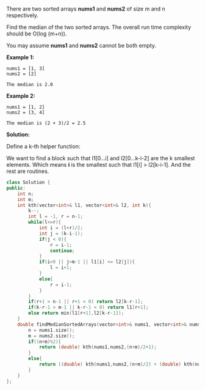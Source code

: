 There are two sorted arrays **nums1** and **nums2** of size m and n respectively.

Find the median of the two sorted arrays. The overall run time complexity should be O(log (m+n)).

You may assume **nums1** and **nums2** cannot be both empty.

**Example 1:**

```
nums1 = [1, 3]
nums2 = [2]

The median is 2.0
```

**Example 2:**

```
nums1 = [1, 2]
nums2 = [3, 4]

The median is (2 + 3)/2 = 2.5
```



**Solution:**

Define a k-th helper function:

We want to find a block such that l1[0...i] and l2[0...k-i-2] are the k smallest elements. Which means **i** is the smallest such that l1[i] > l2[k-i-1]. And the rest are routines.

```c++
class Solution {
public:
    int n;
    int m;
    int kth(vector<int>& l1, vector<int>& l2, int k){
        k--;
        int l = -1, r = n-1;
        while(l<=r){
            int i = (l+r)/2;
            int j = (k-i-1);
            if(j < 0){
                r = i-1;
                continue;
            }
            if(i<0 || j>m-1 || l1[i] <= l2[j]){
                l = i+1;
            }
            else{
                r = i-1;
            }
        }
        if(r+1 > n-1 || r+1 < 0) return l2[k-r-1];
        if(k-r-1 > m-1 || k-r-1 < 0) return l1[r+1];
        else return min(l1[r+1],l2[k-r-1]);
    }
    double findMedianSortedArrays(vector<int>& nums1, vector<int>& nums2) {
        n = nums1.size();
        m = nums2.size();
        if((n+m)%2){
            return (double) kth(nums1,nums2,(n+m)/2+1);
        }
        else{
            return ((double) kth(nums1,nums2,(n+m)/2) + (double) kth(nums1,nums2,(n+m)/2+1))/2;
        }
    }
};
```

